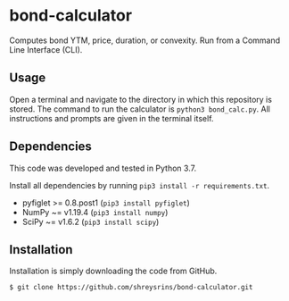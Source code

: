 # bond-calculator
Computes bond YTM, price, duration, or convexity.
Run from a Command Line Interface (CLI).

## Usage
Open a terminal and navigate to the directory in which this repository is stored. The command to run the calculator is `python3 bond_calc.py`. All instructions and prompts are given in the terminal itself.

## Dependencies
This code was developed and tested in Python 3.7.

Install all dependencies by running `pip3 install -r requirements.txt`.
 - pyfiglet >= 0.8.post1 (`pip3 install pyfiglet`)
 - NumPy ~= v1.19.4 (`pip3 install numpy`)
 - SciPy ~= v1.6.2 (`pip3 install scipy`)

## Installation
Installation is simply downloading the code from GitHub.

```$ git clone https://github.com/shreysrins/bond-calculator.git```
